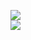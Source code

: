 [![](https://img.shields.io/badge/Made%20With-Github%20Spray-lightgrey.svg?style=for-the-badge&logo=github)](https://github.com/Annihil/github-spray#421)  
[![](https://i.imgur.com/2DrTn0Z.gif)](https://github.com/Annihil/github-spray)